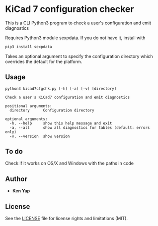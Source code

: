 # KiCad 7 configuration checker

This is a CLI Python3 program to check a user's configuration and emit diagnostics

Requires Python3 module sexpdata. If you do not have it, install with

```sh
pip3 install sexpdata
```

Takes an optional argument to specify the configuration directory which overrides the default for the platform.

## Usage

```
python3 kicad7cfgchk.py [-h] [-a] [-v] [directory]

Check a user's KiCad7 configuration and emit diagnostics

positional arguments:
  directory      Configuration directory

optional arguments:
  -h, --help     show this help message and exit
  -a, --all      show all diagnostics for tables (default: errors only)
  -v, --version  show version
```

## To do

Check if it works on OS/X and Windows with the paths in code

## Author

* **Ken Yap**

## License

See the [LICENSE](LICENSE.md) file for license rights and limitations (MIT).
